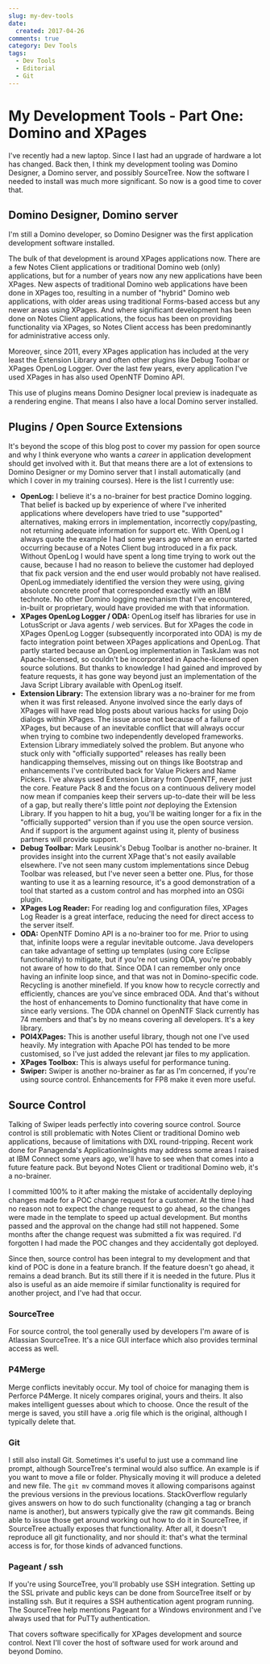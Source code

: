 ```yaml
---
slug: my-dev-tools
date:
  created: 2017-04-26
comments: true
category: Dev Tools
tags:
  - Dev Tools
  - Editorial
  - Git
---
```


# My Development Tools - Part One: Domino and XPages

I've recently had a new laptop. Since I last had an upgrade of hardware a lot has changed. Back then, I think my development tooling was Domino Designer, a Domino server, and possibly SourceTree. Now the software I needed to install was much more significant. So now is a good time to cover that.

<!-- more -->

## Domino Designer, Domino server

I'm still a Domino developer, so Domino Designer was the first application development software installed.

The bulk of that development is around XPages applications now. There are a few Notes Client applications or traditional Domino web (only) applications, but for a number of years now any new applications have been XPages. New aspects of traditional Domino web applications have been done in XPages too, resulting in a number of "hybrid" Domino web applications, with older areas using traditional Forms-based access but any newer areas using XPages. And where significant development has been done on Notes Client applications, the focus has been on providing functionality via XPages, so Notes Client access has been predominantly for administrative access only.

Moreover, since 2011, every XPages application has included at the very least the Extension Library and often other plugins like Debug Toolbar or XPages OpenLog Logger. Over the last few years, every application I've used XPages in has also used OpenNTF Domino API.

This use of plugins means Domino Designer local preview is inadequate as a rendering engine. That means I also have a local Domino server installed.

## Plugins / Open Source Extensions

It's beyond the scope of this blog post to cover my passion for open source and why I think everyone who wants a _career_ in application development should get involved with it. But that means there are a lot of extensions to Domino Designer or my Domino server that I install automatically (and which I cover in my training courses). Here is the list I currently use:  

- **OpenLog:** I believe it's a no-brainer for best practice Domino logging. That belief is backed up by experience of where I've inherited applications where developers have tried to use "supported" alternatives, making errors in implementation, incorrectly copy/pasting, not returning adequate information for support etc. With OpenLog I always quote the example I had some years ago where an error started occurring because of a Notes Client bug introduced in a fix pack. Without OpenLog I would have spent a long time trying to work out the cause, because I had no reason to believe the customer had deployed that fix pack version and the end user would probably not have realised. OpenLog immediately identified the version they were using, giving absolute concrete proof that corresponded exactly with an IBM technote. No other Domino logging mechanism that I've encountered, in-built or proprietary, would have provided me with that information.  
- **XPages OpenLog Logger / ODA:** OpenLog itself has libraries for use in LotusScript or Java agents / web services. But for XPages the code in XPages OpenLog Logger (subsequently incorporated into ODA) is my de facto integration point between XPages applications and OpenLog. That partly started because an OpenLog implementation in TaskJam was not Apache-licensed, so couldn't be incorporated in Apache-licensed open source solutions. But thanks to knowledge I had gained and improved by feature requests, it has gone way beyond just an implementation of the Java Script Library available with OpenLog itself.  
- **Extension Library:** The extension library was a no-brainer for me from when it was first released. Anyone involved since the early days of XPages will have read blog posts about various hacks for using Dojo dialogs within XPages. The issue arose not because of a failure of XPages, but because of an inevitable conflict that will always occur when trying to combine two independently developed frameworks. Extension Library immediately solved the problem. But anyone who stuck only with "officially supported" releases has really been handicapping themselves, missing out on things like Bootstrap and enhancements I've contributed back for Value Pickers and Name Pickers. I've always used Extension Library from OpenNTF, never just the core. Feature Pack 8 and the focus on a continuous delivery model now mean if companies keep their servers up-to-date their will be less of a gap, but really there's little point _not_ deploying the Extension Library. If you happen to hit a bug, you'll be waiting longer for a fix in the "officially supported" version than if you use the open source version. And if support is the argument against using it, plenty of business partners will provide support.  
- **Debug Toolbar:** Mark Leusink's Debug Toolbar is another no-brainer. It provides insight into the current XPage that's not easily available elsewhere. I've not seen many custom implementations since Debug Toolbar was released, but I've never seen a better one. Plus, for those wanting to use it as a learning resource, it's a good demonstration of a tool that started as a custom control and has morphed into an OSGi plugin.  
- **XPages Log Reader:** For reading log and configuration files, XPages Log Reader is a great interface, reducing the need for direct access to the server itself.  
- **ODA:** OpenNTF Domino API is a no-brainer too for me. Prior to using that, infinite loops were a regular inevitable outcome. Java developers can take advantage of setting up templates (using core Eclipse functionality) to mitigate, but if you're not using ODA, you're probably not aware of how to do that. Since ODA I can remember only once having an infinite loop since, and that was not in Domino-specific code. Recycling is another minefield. If you know how to recycle correctly and efficiently, chances are you've since embraced ODA. And that's without the host of enhancements to Domino functionality that have come in since early versions. The ODA channel on OpenNTF Slack currently has 74 members and that's by no means covering all developers. It's a key library.  
- **POI4XPages:** This is another useful library, though not one I've used heavily. My integration with Apache POI has tended to be more customised, so I've just added the relevant jar files to my application.
- **XPages Toolbox:** This is always useful for performance tuning.
- **Swiper:** Swiper is another no-brainer as far as I'm concerned, if you're using source control. Enhancements for FP8 make it even more useful.

## Source Control

Talking of Swiper leads perfectly into covering source control. Source control is still problematic with Notes Client or traditional Domino web applications, because of limitations with DXL round-tripping. Recent work done for Panagenda's ApplicationInsights may address some areas I raised at IBM Connect some years ago, we'll have to see when that comes into a future feature pack. But beyond Notes Client or traditional Domino web, it's a no-brainer.

I committed 100% to it after making the mistake of accidentally deploying changes made for a POC change request for a customer. At the time I had no reason not to expect the change request to go ahead, so the changes were made in the template to speed up actual development. But months passed and the approval on the change had still not happened. Some months after the change request was submitted a fix was required. I'd forgotten I had made the POC changes and they accidentally got deployed.

Since then, source control has been integral to my development and that kind of POC is done in a feature branch. If the feature doesn't go ahead, it remains a dead branch. But its still there if it is needed in the future. Plus it also is useful as an aide memoire if similar functionality is required for another project, and I've had that occur.

### SourceTree

For source control, the tool generally used by developers I'm aware of is Atlassian SourceTree. It's a nice GUI interface which also provides terminal access as well.

### P4Merge

Merge conflicts inevitably occur. My tool of choice for managing them is Perforce P4Merge. It nicely compares original, yours and theirs. It also makes intelligent guesses about which to choose. Once the result of the merge is saved, you still have a .orig file which is the original, although I typically delete that.

### Git

I still also install Git. Sometimes it's useful to just use a command line prompt, although SourceTree's terminal would also suffice. An example is if you want to move a file or folder. Physically moving it will produce a deleted and new file. The `git mv` command moves it allowing comparisons against the previous versions in the previous locations. StackOverflow regularly gives answers on how to do such functionality (changing a tag or branch name is another), but answers typically give the raw git commands. Being able to issue those get around working out how to do it in SourceTree, if SourceTree actually exposes that functionality. After all, it doesn't reproduce all git functionality, and nor should it: that's what the terminal access is for, for those kinds of advanced functions.

### Pageant / ssh

If you're using SourceTree, you'll probably use SSH integration. Setting up the SSL private and public keys can be done from SourceTree itself or by installing ssh. But it requires a SSH authentication agent program running. The SourceTree help mentions Pageant for a Windows environment and I've always used that for PuTTy authentication.

That covers software specifically for XPages development and source control. Next I'll cover the host of software used for work around and beyond Domino.